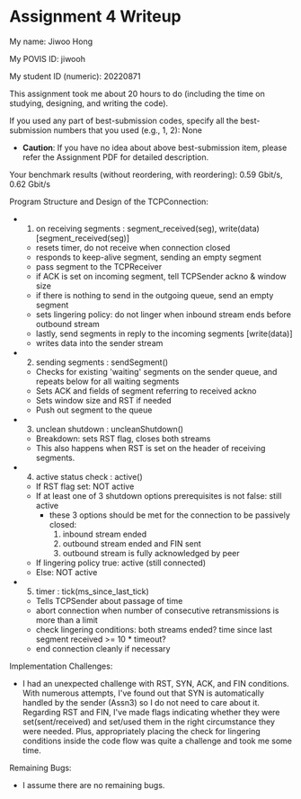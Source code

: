 Assignment 4 Writeup
=============

My name: Jiwoo Hong

My POVIS ID: jiwooh

My student ID (numeric): 20220871

This assignment took me about 20 hours to do (including the time on studying, designing, and writing the code).

If you used any part of best-submission codes, specify all the best-submission numbers that you used (e.g., 1, 2): None

- **Caution**: If you have no idea about above best-submission item, please refer the Assignment PDF for detailed description.

Your benchmark results (without reordering, with reordering): 0.59 Gbit/s, 0.62 Gbit/s

Program Structure and Design of the TCPConnection:
- 1. on receiving segments : segment_received(seg), write(data)
    [segment_received(seg)]
    * resets timer, do not receive when connection closed
    * responds to keep-alive segment, sending an empty segment
    * pass segment to the TCPReceiver
    * if ACK is set on incoming segment, tell TCPSender ackno & window size
    * if there is nothing to send in the outgoing queue, send an empty segment 
    * sets lingering policy: do not linger when inbound stream ends before outbound stream
    * lastly, send segments in reply to the incoming segments
    [write(data)]
    * writes data into the sender stream

- 2. sending segments : sendSegment()
    * Checks for existing 'waiting' segments on the sender queue, and repeats below for all waiting segments
    * Sets ACK and fields of segment referring to received ackno
    * Sets window size and RST if needed
    * Push out segment to the queue

- 3. unclean shutdown : uncleanShutdown()
    * Breakdown: sets RST flag, closes both streams
    * This also happens when RST is set on the header of receiving segments.

- 4. active status check : active()
    * If RST flag set: NOT active
    * If at least one of 3 shutdown options prerequisites is not false: still active
        * these 3 options should be met for the connection to be passively closed:
            1. inbound stream ended
            2. outbound stream ended and FIN sent
            3. outbound stream is fully acknowledged by peer
    * If lingering policy true: active (still connected)
    * Else: NOT active

- 5. timer : tick(ms_since_last_tick)
    * Tells TCPSender about passage of time
    * abort connection when number of consecutive retransmissions is more than a limit
    * check lingering conditions: both streams ended? time since last segment received >= 10 * timeout?
    * end connection cleanly if necessary


Implementation Challenges:
- I had an unexpected challenge with RST, SYN, ACK, and FIN conditions. With numerous attempts, I've found out that SYN is automatically handled by the sender (Assn3) so I do not need to care about it. Regarding RST and FIN, I've made flags indicating whether they were set(sent/received) and set/used them in the right circumstance they were needed. Plus, appropriately placing the check for lingering conditions inside the code flow was quite a challenge and took me some time.


Remaining Bugs:
- I assume there are no remaining bugs.
